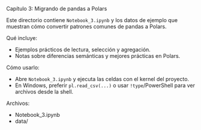 Capítulo 3: Migrando de pandas a Polars

Este directorio contiene `Notebook_3.ipynb` y los datos de ejemplo que muestran cómo convertir patrones comunes de pandas a Polars.

Qué incluye:
- Ejemplos prácticos de lectura, selección y agregación.
- Notas sobre diferencias semánticas y mejores prácticas en Polars.

Cómo usarlo:
- Abre `Notebook_3.ipynb` y ejecuta las celdas con el kernel del proyecto.
- En Windows, preferir `pl.read_csv(...)` o usar `!type`/PowerShell para ver archivos desde la shell.

Archivos:
- Notebook_3.ipynb
- data/

